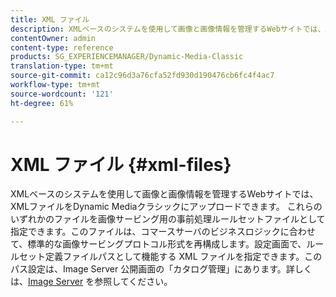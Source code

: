```yaml
---
title: XML ファイル
description: XMLベースのシステムを使用して画像と画像情報を管理するWebサイトでは、XMLファイルをDynamic Mediaクラシックにアップロードできます。 XMLファイルについての詳細。
contentOwner: admin
content-type: reference
products: SG_EXPERIENCEMANAGER/Dynamic-Media-Classic
translation-type: tm+mt
source-git-commit: ca12c96d3a76cfa52fd930d190476cb6fc4f4ac7
workflow-type: tm+mt
source-wordcount: '121'
ht-degree: 61%

---
```



# XML ファイル {#xml-files}

XMLベースのシステムを使用して画像と画像情報を管理するWebサイトでは、XMLファイルをDynamic Mediaクラシックにアップロードできます。 これらのいずれかのファイルを画像サービング用の事前処理ルールセットファイルとして指定できます。このファイルは、コマースサーバのビジネスロジックに合わせて、標準的な画像サービングプロトコル形式を再構成します。設定画面で、ルールセット定義ファイルパスとして機能する XML ファイルを指定できます。このパス設定は、Image Server 公開画面の「カタログ管理」にあります。詳しくは、[Image Server](publish-setup.md#image_server) を参照してください。
